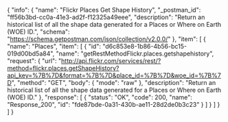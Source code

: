 {
  "info": {
    "name": "Flickr Places Get Shape History",
    "_postman_id": "ff56b3bd-cc0a-41e3-ad2f-f12325a49eee",
    "description": "Return an historical list of all the shape data generated for a Places or Where on Earth (WOE) ID.",
    "schema": "https://schema.getpostman.com/json/collection/v2.0.0/"
  },
  "item": [
    {
      "name": "Places",
      "item": [
        {
          "id": "d6c853e8-1b86-4b56-bc15-019d00bd5a84",
          "name": "getRestMethodFlickr.places.getshapehistory",
          "request": {
            "url": "http://api.flickr.com/services/rest/?method=flickr.places.getShapeHistory?api_key=%7B%7D&format=%7B%7D&place_id=%7B%7D&woe_id=%7B%7D",
            "method": "GET",
            "body": {
              "mode": "raw"
            },
            "description": "Return an historical list of all the shape data generated for a Places or Where on Earth (WOE) ID."
          },
          "response": [
            {
              "status": "OK",
              "code": 200,
              "name": "Response_200",
              "id": "fde87bde-0a31-430b-ae11-28d2de0b3c23"
            }
          ]
        }
      ]
    }
  ]
}